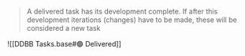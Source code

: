 > A delivered task has its development complete. If after this development iterations (changes) have to be made, these will be considered a new task

![[DDBB Tasks.base#🟢 Delivered]]